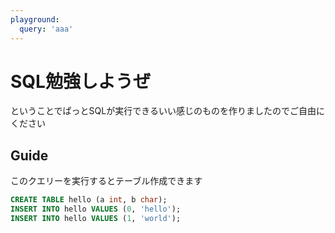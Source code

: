 ```yaml
---
playground:
  query: 'aaa'
---
```

# SQL勉強しようぜ
ということでぱっとSQLが実行できるいい感じのものを作りましたのでご自由にください


## Guide
このクエリーを実行するとテーブル作成できます
```SQL
CREATE TABLE hello (a int, b char);
INSERT INTO hello VALUES (0, 'hello');
INSERT INTO hello VALUES (1, 'world');
```